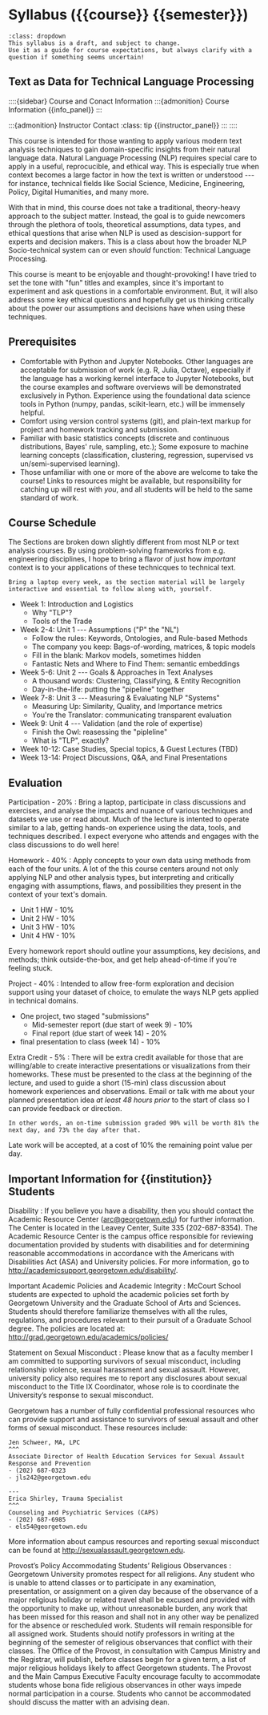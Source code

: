 # Syllabus ({{course}} {{semester}})

```{warning}
:class: dropdown
This syllabus is a draft, and subject to change. 
Use it as a guide for course expectations, but always clarify with a question if something seems uncertain!

```



##  Text as Data for Technical Language Processing

::::{sidebar} Course and Conact Information
:::{admonition} Course Information
{{info_panel}}
:::

:::{admonition} Instructor Contact
:class: tip
{{instructor_panel}}
:::
::::

This course is intended for those wanting to apply various modern text analysis techniques to gain domain-specific insights from their natural language data. 
Natural Language Processing (NLP) requires special care to apply in a useful, reprocucible, and ethical way. 
This is especially true when context becomes a large factor in how the text is written or understood --- for instance, technical fields like Social Science, Medicine, Engineering, Policy, Digital Humanities, and many more.


With that in mind, this course does not take a traditional, theory-heavy approach to the subject matter. 
Instead, the goal is to guide newcomers through the plethora of tools, theoretical assumptions, data types, and ethical questions that arise when NLP is used as descision-support for experts and decision makers. 
This is a class about how the broader NLP Socio-technical system can or even _should_ function: Technical Language Processing. 

This course is meant to be enjoyable and thought-provoking! 
I have tried to set the tone with "fun" titles and examples, since it's important to experiment and ask questions in a comfortable environment. 
But, it will also address some key ethical questions and hopefully get us thinking critically about the power our assumptions and decisions have when using these techniques. 

## Prerequisites

- Comfortable with Python and Jupyter Notebooks. Other languages are acceptable for submission of work (e.g. R, Julia, Octave), especially if the language has a working kernel interface to Jupyter Notebooks, but the course examples and software overviews will be demonstrated exclusively in Python. 
  Experience using the foundational data science tools in Python (numpy, pandas, scikit-learn, etc.) will be immensely helpful. 
- Comfort using version control systems (git), and plain-text markup for project and homework tracking and submission. 
- Familiar with basic statistics concepts (discrete and continuous distributions, Bayes' rule, sampling, etc.); Some exposure to machine learning concepts (classification, clustering, regression, supervised vs un/semi-supervised learning). 
- Those unfamiliar with one or more of the above are welcome to take the course! Links to resources might be available, but responsibility for catching up will rest with *you*, and all students will be held to the same standard of work. 

## Course Schedule

The Sections are broken down slightly different from most NLP or text analysis courses. 
By using problem-solving frameworks from e.g. engineering disciplines, I hope to bring a flavor of just how _important_ context is to your applications of these technicques to technical text. 

```{margin}
Bring a laptop every week, as the section material will be largely interactive and essential to follow along with, yourself.
```

- Week 1: Introduction and Logistics 
  - Why "TLP"?
  - Tools of the Trade
- Week 2-4: Unit 1 --- Assumptions ("P" the "NL")
  - Follow the rules: Keywords, Ontologies, and Rule-based Methods
  - The company you keep: Bags-of-wording, matrices, & topic models 
  - Fill in the blank: Markov models, sometimes hidden
  - Fantastic Nets and Where to Find Them: semantic embeddings 
- Week 5-6: Unit 2 --- Goals & Approaches in Text Analyses
  - A thousand words: Clustering, Classifying, & Entity Recognition
  - Day-in-the-life: putting the "pipeline" together
- Week 7-8: Unit 3 --- Measuring & Evaluating NLP "Systems"
  - Measuring Up: Similarity, Quality, and Importance metrics
  - You're the Translator: communicating transparent evaluation
- Week 9: Unit 4 --- Validation (and the role of expertise)
  - Finish the Owl: reasessing the "pipleline" 
  - What is "TLP", exactly? 
- Week 10-12: Case Studies, Special topics, & Guest Lectures (TBD)
- Week 13-14: Project Discussions, Q&A, and Final Presentations

## Evaluation

Participation - 20%
: Bring a laptop, participate in class discussions and exercises, and analyse the impacts and nuance of various techniques and datasets we use or read about. 
  Much of the lecture is intented to operate similar to a lab, getting hands-on experience using the data, tools, and techniques described. 
  I expect everyone who attends and engages with the class discussions to do well here!

Homework - 40%
: Apply concepts to your own data using methods from each of the four units. 
  A lot of the this course centers around not only applying NLP and other analysis types, but interpreting and critically engaging with assumptions, flaws, and possibilities they present in the context of your text's domain. 
  
  - Unit 1 HW - 10%
  - Unit 2 HW - 10%
  - Unit 3 HW - 10%
  - Unit 4 HW - 10%

  Every homework report should outline your assumptions, key decisions, and methods; think outside-the-box, and get help ahead-of-time if you're feeling stuck. 

Project - 40%
: Intended to allow free-form exploration and decision support using your dataset of choice, to emulate the ways NLP gets applied in technical domains. 

  - One project, two staged "submissions" 
    - Mid-semester report (due start of week 9) - 10% 
    - Final report (due start of week 14) - 20%
  - final presentation to class (week 14) - 10% 

Extra Credit - 5%
: There will be extra credit available for those that are willing/able to create interactive presentations or visualizations from their homeworks. 
  These must be presented to the class at the beginning of the lecture, and used to guide a short (15-min) class discussion about homework experiences and observations. 
  Email or talk with me about your planned presentation idea *at least 48 hours prior* to the start of class so I can provide feedback or direction. 

 ```{margin}
 In other words, an on-time submission graded 90% will be worth 81% the next day, and 73% the day after that. 
```
  
 Late work will be accepted, at a cost of 10% the remaining point value per day. 



## Important Information for {{institution}} Students 

Disability
:  If you believe you have a disability, then you should contact the Academic Resource Center (arc@georgetown.edu) for further information. The Center is located in the Leavey Center, Suite 335 (202-687-8354). The Academic Resource Center is the campus office responsible for reviewing documentation provided by students with disabilities and for determining reasonable accommodations in accordance with the Americans with Disabilities Act (ASA) and University policies. For more information, go to http://academicsupport.georgetown.edu/disability/.

Important Academic Policies and Academic Integrity
:  McCourt School students are expected to uphold the academic policies set forth by Georgetown University and the Graduate School of Arts and Sciences. Students should therefore familiarize themselves with all the rules, regulations, and procedures relevant to their pursuit of a Graduate School degree. The policies are located at: http://grad.georgetown.edu/academics/policies/


Statement on Sexual Misconduct
:  Please know that as a faculty member I am committed to supporting survivors of sexual misconduct, including relationship violence, sexual harassment and sexual assault.  However, university policy also requires me to report any disclosures about sexual misconduct to the Title IX Coordinator, whose role is to coordinate the University’s response to sexual misconduct. 

   Georgetown has a number of fully confidential professional resources who can provide support and assistance to survivors of sexual assault and other forms of sexual misconduct.  These resources include:
   
   ````{panels}
   Jen Schweer, MA, LPC
   ^^^
   Associate Director of Health Education Services for Sexual Assault Response and Prevention
   - (202) 687-0323
   - jls242@georgetown.edu

   ---
   Erica Shirley, Trauma Specialist
   ^^^
   Counseling and Psychiatric Services (CAPS)
   - (202) 687-6985
   - els54@georgetown.edu

   ````

   More information about campus resources and reporting sexual misconduct can be found at http://sexualassault.georgetown.edu.

Provost’s Policy Accommodating Students’ Religious Observances
:  Georgetown University promotes respect for all religions.  Any student who is unable to attend classes or to participate in any examination, presentation, or assignment on a given day because of the observance of a major religious holiday or related travel shall be excused and provided with the opportunity to make up, without unreasonable burden, any work that has been missed for this reason and shall not in any other way be penalized for the absence or rescheduled work. Students will remain responsible for all assigned work. Students should notify professors in writing at the beginning of the semester of religious observances that conflict with their classes. The Office of the Provost, in consultation with Campus Ministry and the Registrar, will publish, before classes begin for a given term, a list of major religious holidays likely to affect Georgetown students.  The Provost and the Main Campus Executive Faculty encourage faculty to accommodate students whose bona fide religious observances in other ways impede normal participation in a course.  Students who cannot be accommodated should discuss the matter with an advising dean.
